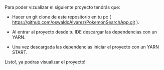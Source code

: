 Para poder vizualizar el siguiente proyecto tendrás que:

- Hacer un git clone de este repositorio en tu pc ( https://github.com/oswaldoAlvarez/PokemonSearchApp.git ).

- Al entrar al proyecto desde tu IDE descargar las dependencias con un YARN.

- Una vez descargada las dependencias iniciar el proyecto con un YARN START.

Listo!, ya podras visualizar el proyecto!
